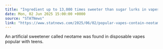 ```yaml
---
title: "Ingredient up to 13,000 times sweeter than sugar lurks in vapes popular with teens, study shows"
date: Mon, 02 Jun 2025 15:00:00 +0000
source: "STATNews"
link: "https://www.statnews.com/2025/06/02/popular-vapes-contain-neotame-artificial-sweetener-researchers-say-jama-study/?utm_campaign=rss"
---
```


An artificial sweetener called neotame was found in disposable vapes popular with teens.